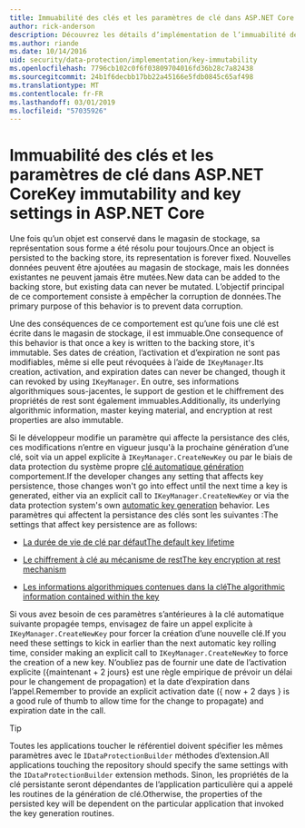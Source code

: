 ```yaml
---
title: Immuabilité des clés et les paramètres de clé dans ASP.NET Core
author: rick-anderson
description: Découvrez les détails d’implémentation de l’immuabilité de clés de Protection des données ASP.NET Core API.
ms.author: riande
ms.date: 10/14/2016
uid: security/data-protection/implementation/key-immutability
ms.openlocfilehash: 7796cb102c0f6f03809704016fd36b28c7a82438
ms.sourcegitcommit: 24b1f6decbb17bb22a45166e5fdb0845c65af498
ms.translationtype: MT
ms.contentlocale: fr-FR
ms.lasthandoff: 03/01/2019
ms.locfileid: "57035926"
---
```

# <a name="key-immutability-and-key-settings-in-aspnet-core"></a><span data-ttu-id="374eb-103">Immuabilité des clés et les paramètres de clé dans ASP.NET Core</span><span class="sxs-lookup"><span data-stu-id="374eb-103">Key immutability and key settings in ASP.NET Core</span></span>

<span data-ttu-id="374eb-104">Une fois qu’un objet est conservé dans le magasin de stockage, sa représentation sous forme a été résolu pour toujours.</span><span class="sxs-lookup"><span data-stu-id="374eb-104">Once an object is persisted to the backing store, its representation is forever fixed.</span></span> <span data-ttu-id="374eb-105">Nouvelles données peuvent être ajoutées au magasin de stockage, mais les données existantes ne peuvent jamais être mutées.</span><span class="sxs-lookup"><span data-stu-id="374eb-105">New data can be added to the backing store, but existing data can never be mutated.</span></span> <span data-ttu-id="374eb-106">L’objectif principal de ce comportement consiste à empêcher la corruption de données.</span><span class="sxs-lookup"><span data-stu-id="374eb-106">The primary purpose of this behavior is to prevent data corruption.</span></span>

<span data-ttu-id="374eb-107">Une des conséquences de ce comportement est qu’une fois une clé est écrite dans le magasin de stockage, il est immuable.</span><span class="sxs-lookup"><span data-stu-id="374eb-107">One consequence of this behavior is that once a key is written to the backing store, it's immutable.</span></span> <span data-ttu-id="374eb-108">Ses dates de création, l’activation et d’expiration ne sont pas modifiables, même si elle peut révoquées à l’aide de `IKeyManager`.</span><span class="sxs-lookup"><span data-stu-id="374eb-108">Its creation, activation, and expiration dates can never be changed, though it can revoked by using `IKeyManager`.</span></span> <span data-ttu-id="374eb-109">En outre, ses informations algorithmiques sous-jacentes, le support de gestion et le chiffrement des propriétés de rest sont également immuables.</span><span class="sxs-lookup"><span data-stu-id="374eb-109">Additionally, its underlying algorithmic information, master keying material, and encryption at rest properties are also immutable.</span></span>

<span data-ttu-id="374eb-110">Si le développeur modifie un paramètre qui affecte la persistance des clés, ces modifications n’entre en vigueur jusqu'à la prochaine génération d’une clé, soit via un appel explicite à `IKeyManager.CreateNewKey` ou par le biais de data protection du système propre [clé automatique génération](xref:security/data-protection/implementation/key-management#data-protection-implementation-key-management) comportement.</span><span class="sxs-lookup"><span data-stu-id="374eb-110">If the developer changes any setting that affects key persistence, those changes won't go into effect until the next time a key is generated, either via an explicit call to `IKeyManager.CreateNewKey` or via the data protection system's own [automatic key generation](xref:security/data-protection/implementation/key-management#data-protection-implementation-key-management) behavior.</span></span> <span data-ttu-id="374eb-111">Les paramètres qui affectent la persistance des clés sont les suivantes :</span><span class="sxs-lookup"><span data-stu-id="374eb-111">The settings that affect key persistence are as follows:</span></span>

* [<span data-ttu-id="374eb-112">La durée de vie de clé par défaut</span><span class="sxs-lookup"><span data-stu-id="374eb-112">The default key lifetime</span></span>](xref:security/data-protection/implementation/key-management#data-protection-implementation-key-management)

* [<span data-ttu-id="374eb-113">Le chiffrement à clé au mécanisme de rest</span><span class="sxs-lookup"><span data-stu-id="374eb-113">The key encryption at rest mechanism</span></span>](xref:security/data-protection/implementation/key-encryption-at-rest)

* [<span data-ttu-id="374eb-114">Les informations algorithmiques contenues dans la clé</span><span class="sxs-lookup"><span data-stu-id="374eb-114">The algorithmic information contained within the key</span></span>](xref:security/data-protection/configuration/overview#changing-algorithms-with-usecryptographicalgorithms)

<span data-ttu-id="374eb-115">Si vous avez besoin de ces paramètres s’antérieures à la clé automatique suivante propagée temps, envisagez de faire un appel explicite à `IKeyManager.CreateNewKey` pour forcer la création d’une nouvelle clé.</span><span class="sxs-lookup"><span data-stu-id="374eb-115">If you need these settings to kick in earlier than the next automatic key rolling time, consider making an explicit call to `IKeyManager.CreateNewKey` to force the creation of a new key.</span></span> <span data-ttu-id="374eb-116">N’oubliez pas de fournir une date de l’activation explicite ({maintenant + 2 jours} est une règle empirique de prévoir un délai pour le changement de propagation) et la date d’expiration dans l’appel.</span><span class="sxs-lookup"><span data-stu-id="374eb-116">Remember to provide an explicit activation date ({ now + 2 days } is a good rule of thumb to allow time for the change to propagate) and expiration date in the call.</span></span>

>[!TIP]
> <span data-ttu-id="374eb-117">Toutes les applications toucher le référentiel doivent spécifier les mêmes paramètres avec le `IDataProtectionBuilder` méthodes d’extension.</span><span class="sxs-lookup"><span data-stu-id="374eb-117">All applications touching the repository should specify the same settings with the `IDataProtectionBuilder` extension methods.</span></span> <span data-ttu-id="374eb-118">Sinon, les propriétés de la clé persistante seront dépendantes de l’application particulière qui a appelé les routines de la génération de clé.</span><span class="sxs-lookup"><span data-stu-id="374eb-118">Otherwise, the properties of the persisted key will be dependent on the particular application that invoked the key generation routines.</span></span>
